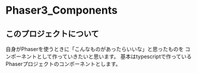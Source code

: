 # Phaser3_Components

## このプロジェクトについて

自身がPhaserを使うときに「こんなものがあったらいいな」と思ったものを
コンポーネントとして作っていきたいと思います。
基本はtypescriptで作っているPhaserプロジェクトのコンポーネントとします。
